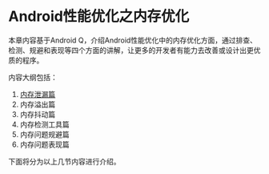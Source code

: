 # Android性能优化之内存优化

本章内容基于Android Q，介绍Android性能优化中的内存优化方面，通过排查、检测、规避和表现等四个方面的讲解，让更多的开发者有能力去改善或设计出更优质的程序。

内容大纲包括：

1. [内存泄漏篇](https://universezy.github.io/universezy/dist/index.html#/blog/display/AndroidPerformanceOfMemory2)
2. 内存溢出篇
3. 内存抖动篇
4. 内存检测工具篇
5. 内存问题规避篇
6. 内存问题表现篇

下面将分为以上几节内容进行介绍。
